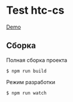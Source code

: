 # Test htc-cs
[Demo](https://genjin145.github.io/test/htc-cs/)
## Сборка
Полная сборка проекта
```
$ npm run build
```
Режим разработки
```
$ npm run watch
```
